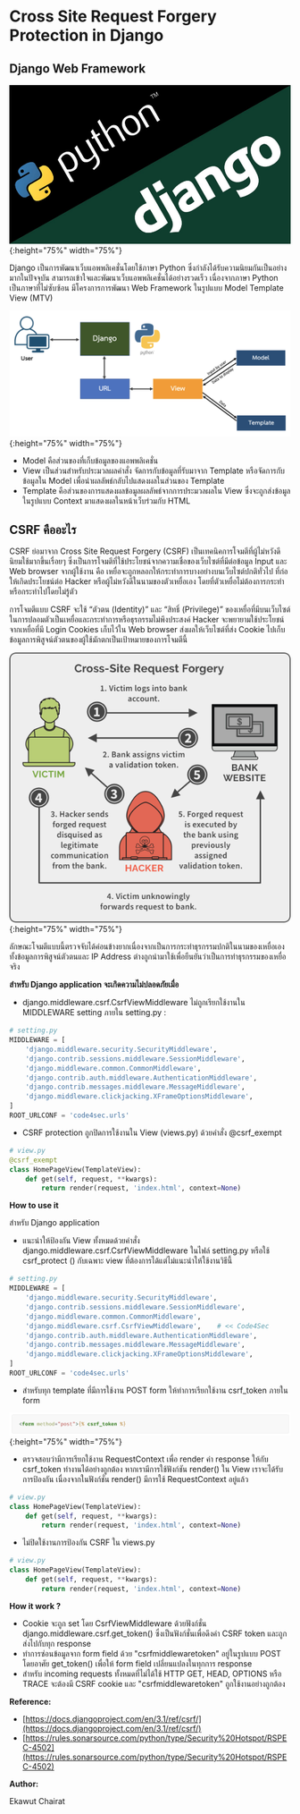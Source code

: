 # Cross Site Request Forgery Protection in Django

## Django Web Framework

![](img/csrf_7.png){:height="75%" width="75%"}

Django เป็นการพัฒนาเว็บแอพพลิเคชั่นโดยใช้ภาษา Python ซึ่งกำลังได้รับความนิยมกันเป็นอย่างมากในปัจจุบัน สามารถเข้าใจและพัฒนาเว็บแอพพลิเคชั่นได้อย่างรวดเร็ว เนื่องจากภาษา Python เป็นภาษาที่ไม่ซับซ้อน มีโครงการการพัฒนา Web Framework ในรูปแบบ Model Template View (MTV)

![](img/csrf_6.png){:height="75%" width="75%"}

* Model คือส่วนของที่เก็บข้อมูลของแอพพลิเคชั่น
* View เป็นส่วนสำหรับประมวลผลคำสั่ง จัดการกับข้อมูลที่รับมาจาก Template หรือจัดการกับข้อมูลใน Model เพื่อนำผลลัพธ์กลับไปแสดงผลในส่วนของ Template
* Template คือส่วนของการแสดงผลข้อมูลผลลัพธ์จากการประมวลผลใน View ซึ่งจะถูกส่งข้อมูลในรูปแบบ Context มาแสดงผลในหน้าเว็บร่วมกับ HTML

## CSRF คืออะไร

CSRF ย่อมาจาก Cross Site Request Forgery (CSRF) เป็นเทคนิคการโจมตีที่ผู้ไม่หวังดีนิยมใช้มากขึ้นเรื่อยๆ ซึ่งเป็นการโจมตีที่ใช้ประโยชน์จากความเชื่อของเว็บไซต์ที่มีต่อข้อมูล Input และ Web browser จากผู้ใช้งาน คือ เหยื่อจะถูกหลอกให้กระทำการบางอย่างบนเว็บไซต์ปกติทั่วไป ที่ก่อให้เกิดประโยชน์ต่อ Hacker หรือผู้ไม่หวังดีในนามของตัวเหยื่อเอง โดยที่ตัวเหยื่อไม่ต้องการกระทำหรือกระทำไปโดยไม่รู้ตัว

การโจมตีแบบ CSRF จะใช้ “ตัวตน (Identity)” และ “สิทธิ์ (Privilege)” ของเหยื่อที่มีบนเว็บไซต์ ในการปลอมตัวเป็นเหยื่อและกระทำการหรือธุรกรรมไม่พึงประสงค์ Hacker จะพยายามใช้ประโยชน์จากเหยื่อที่มี Login Cookies เก็บไว้ใน  Web browser ส่งผลให้เว็บไซต์ที่ส่ง Cookie ไปเก็บข้อมูลการพิสูจน์ตัวตนของผู้ใช้มักตกเป็นเป้าหมายของการโจมตีนี้

![](img/csrf_1.png){:height="75%" width="75%"}

ลักษณะโจมตีแบบนี้ตรวจจับได้ค่อนข้างยากเนื่องจากเป็นการกระทำธุรกรรมปกติในนามของเหยื่อเอง ทั้งข้อมูลการพิสูจน์ตัวตนและ IP  Address ต่างถูกนำมาใช้เพื่อยืนยันว่าเป็นการทำธุรกรรมของเหยื่อจริง

**สำหรับ Django application จะเกิดความไม่ปลอดภัยเมื่อ**

* django.middleware.csrf.CsrfViewMiddleware ไม่ถูกเรียกใช้งานใน MIDDLEWARE setting ภายใน setting.py :

``` python
# setting.py
MIDDLEWARE = [
    'django.middleware.security.SecurityMiddleware',
    'django.contrib.sessions.middleware.SessionMiddleware',
    'django.middleware.common.CommonMiddleware',
    'django.contrib.auth.middleware.AuthenticationMiddleware',
    'django.contrib.messages.middleware.MessageMiddleware',
    'django.middleware.clickjacking.XFrameOptionsMiddleware',
]
ROOT_URLCONF = 'code4sec.urls'
```

* CSRF protection ถูกปิดการใช้งานใน View (views.py) ด้วยคำสั่ง @csrf_exempt

``` python
# view.py
@csrf_exempt
class HomePageView(TemplateView):
    def get(self, request, **kwargs):
        return render(request, 'index.html', context=None)
```

**How to use it**

สำหรับ Django application

* แนะนำให้ป้องกัน View ทั้งหมดด้วยคำสั่ง django.middleware.csrf.CsrfViewMiddleware ในไฟล์ setting.py หรือใช้ csrf_protect () กับเฉพาะ view ที่ต้องการได้แต่ไม่แนะนำให้ใช้งานวิธีนี้

``` python
# setting.py
MIDDLEWARE = [
    'django.middleware.security.SecurityMiddleware',
    'django.contrib.sessions.middleware.SessionMiddleware',
    'django.middleware.common.CommonMiddleware',
    'django.middleware.csrf.CsrfViewMiddleware',    # << Code4Sec
    'django.contrib.auth.middleware.AuthenticationMiddleware',
    'django.contrib.messages.middleware.MessageMiddleware',
    'django.middleware.clickjacking.XFrameOptionsMiddleware',
]
ROOT_URLCONF = 'code4sec.urls'
```

* สำหรับทุก template ที่มีการใช้งาน POST form ให้ทำการเรียกใช้งาน csrf_token ภายใน form 

![](img/csrf_8.png){:height="75%" width="75%"}

* ตรวจสอบว่ามีการเรียกใช้งาน RequestContext เพื่อ render ค่า response ให้กับ csrf_token ทำงานได้อย่างถูกต้อง หากเรามีการใช้ฟังก์ชัน render() ใน View เราจะได้รับการป้องกัน เนื่องจากในฟังก์ชั่น render() มีการใช้ RequestContext อยู่แล้ว

``` python
# view.py
class HomePageView(TemplateView):
    def get(self, request, **kwargs):
        return render(request, 'index.html', context=None)
```

* ไม่ปิดใช้งานการป้องกัน CSRF ใน views.py 

``` python
# view.py
class HomePageView(TemplateView):
    def get(self, request, **kwargs):
        return render(request, 'index.html', context=None)
```

**How it work ?**
* Cookie จะถูก set โดย CsrfViewMiddleware ด้วยฟังก์ชั่น django.middleware.csrf.get_token() ซึ่งเป็นฟังก์ชั่นเพื่อดึงค่า CSRF token และถูกส่งไปกับทุก response 
* ทำการซ่อนข้อมูลจาก form field ด้วย "csrfmiddlewaretoken" อยู่ในรูปแบบ POST โดยอาศัย get_token() เพื่อให้ form field เปลี่ยนแปลงในทุกการ response
* สำหรับ incoming requests ทั้งหมดที่ไม่ได้ใช้ HTTP GET, HEAD, OPTIONS หรือ TRACE จะต้องมี CSRF cookie และ "csrfmiddlewaretoken" ถูกใช้งานอย่างถูกต้อง

**Reference:**
* [https://docs.djangoproject.com/en/3.1/ref/csrf/](https://docs.djangoproject.com/en/3.1/ref/csrf/)
* [https://rules.sonarsource.com/python/type/Security%20Hotspot/RSPEC-4502](https://rules.sonarsource.com/python/type/Security%20Hotspot/RSPEC-4502)

**Author:**
 
Ekawut Chairat
